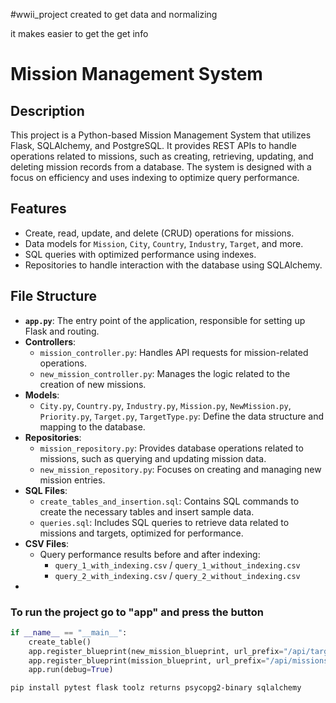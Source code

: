 #wwii_project created to get data and normalizing 

it makes easier to get the get info 

# Mission Management System

## Description

This project is a Python-based Mission Management System that utilizes Flask, SQLAlchemy, and PostgreSQL. It provides REST APIs to handle operations related to missions, such as creating, retrieving, updating, and deleting mission records from a database. The system is designed with a focus on efficiency and uses indexing to optimize query performance.

## Features

- Create, read, update, and delete (CRUD) operations for missions.
- Data models for `Mission`, `City`, `Country`, `Industry`, `Target`, and more.
- SQL queries with optimized performance using indexes.
- Repositories to handle interaction with the database using SQLAlchemy.

## File Structure

- **`app.py`**: The entry point of the application, responsible for setting up Flask and routing.
- **Controllers**:
  - `mission_controller.py`: Handles API requests for mission-related operations.
  - `new_mission_controller.py`: Manages the logic related to the creation of new missions.
- **Models**:
  - `City.py`, `Country.py`, `Industry.py`, `Mission.py`, `NewMission.py`, `Priority.py`, `Target.py`, `TargetType.py`: Define the data structure and mapping to the database.
- **Repositories**:
  - `mission_repository.py`: Provides database operations related to missions, such as querying and updating mission data.
  - `new_mission_repository.py`: Focuses on creating and managing new mission entries.
- **SQL Files**:
  - `create_tables_and_insertion.sql`: Contains SQL commands to create the necessary tables and insert sample data.
  - `queries.sql`: Includes SQL queries to retrieve data related to missions and targets, optimized for performance.
- **CSV Files**:
  - Query performance results before and after indexing:
    - `query_1_with_indexing.csv` / `query_1_without_indexing.csv`
    - `query_2_with_indexing.csv` / `query_2_without_indexing.csv`
- 
###  To run the project go to "app" and press the button 
````python
if __name__ == "__main__":
    create_table()
    app.register_blueprint(new_mission_blueprint, url_prefix="/api/targets")
    app.register_blueprint(mission_blueprint, url_prefix="/api/missions")
    app.run(debug=True)
````
```bash
pip install pytest flask toolz returns psycopg2-binary sqlalchemy

